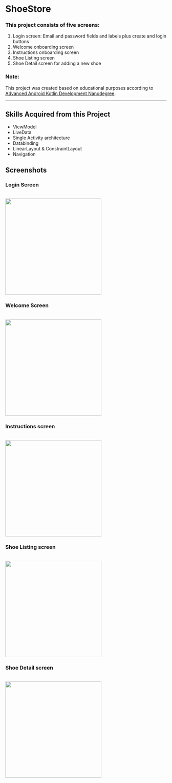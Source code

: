 # ShoeStore <br>

### This project consists of five screens:
<ol>
  <li>Login screen: Email and password fields and labels plus create and login buttons</li>
  <li>Welcome onboarding screen</li>
  <li>Instructions onboarding screen</li>
  <li>Shoe Listing screen</>
  <li>Shoe Detail screen for adding a new shoe</li>
 </ol>
 
### Note:
This project was created based on educational purposes according to [Advanced Android Kotlin Development Nanodegree](https://www.udacity.com/course/android-kotlin-developer-nanodegree--nd940).
<br>
<hr>

## Skills Acquired from this Project
<ul>
  <li>ViewModel</li>
  <li>LiveData</li>
  <li>Single Activity architecture</li>
  <li>Databinding</li>
  <li>LinearLayout & ConstraintLayout</li>
  <li>Navigation</li>
</ul>

## Screenshots

<div>
  <div>
    <h3>Login Screen </h3>
    <br>
    <img src="https://github.com/MohamedSamir21/ShoeStore/assets/75276673/40706e15-4b0a-48fb-a319-255257bd9903" width ="300">
  </div>
  <div>
    <h3>Welcome Screen </h3>
    <br>
    <img src="https://github.com/MohamedSamir21/ShoeStore/assets/75276673/513d174d-3165-47d9-8451-68a4190daa02" width ="300">
  </div>
    <div>
    <h3>Instructions screen </h3>
    <br>
    <img src="https://github.com/MohamedSamir21/ShoeStore/assets/75276673/1a7125c1-43ec-44d4-9121-1cef8b388300" width ="300">
  </div>
    <div>
    <h3>Shoe Listing screen </h3>
    <br>
    <img src="https://github.com/MohamedSamir21/ShoeStore/assets/75276673/7931d660-6f6b-4f13-bf3d-b73dc1fb493a" width ="300">
  </div>
    <div>
    <h3>Shoe Detail screen </h3>
    <br>
    <img src="https://github.com/MohamedSamir21/ShoeStore/assets/75276673/3f007095-1e03-4d70-9a82-c3b7185daff3" width ="300">
  </div>
</div>

